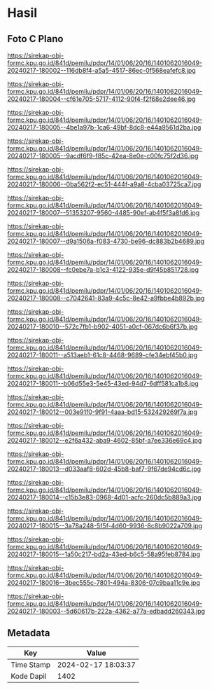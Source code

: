 # Hasil

## Foto C Plano

https://sirekap-obj-formc.kpu.go.id/841d/pemilu/pdpr/14/01/06/20/16/1401062016049-20240217-180002--116db8f4-a5a5-4517-86ec-0f568eafefc8.jpg

https://sirekap-obj-formc.kpu.go.id/841d/pemilu/pdpr/14/01/06/20/16/1401062016049-20240217-180004--cf61e705-5717-4112-90f4-f2f68e2dee46.jpg

https://sirekap-obj-formc.kpu.go.id/841d/pemilu/pdpr/14/01/06/20/16/1401062016049-20240217-180005--4be1a97b-1ca6-49bf-8dc8-e44a9561d2ba.jpg

https://sirekap-obj-formc.kpu.go.id/841d/pemilu/pdpr/14/01/06/20/16/1401062016049-20240217-180005--9acdf6f9-f85c-42ea-8e0e-c00fc75f2d36.jpg

https://sirekap-obj-formc.kpu.go.id/841d/pemilu/pdpr/14/01/06/20/16/1401062016049-20240217-180006--0ba562f2-ec51-444f-a9a8-4cba03725ca7.jpg

https://sirekap-obj-formc.kpu.go.id/841d/pemilu/pdpr/14/01/06/20/16/1401062016049-20240217-180007--51353207-9560-4485-90ef-ab4f5f3a8fd6.jpg

https://sirekap-obj-formc.kpu.go.id/841d/pemilu/pdpr/14/01/06/20/16/1401062016049-20240217-180007--d9a1506a-f083-4730-be96-dc883b2b4689.jpg

https://sirekap-obj-formc.kpu.go.id/841d/pemilu/pdpr/14/01/06/20/16/1401062016049-20240217-180008--fc0ebe7a-b1c3-4122-935e-d9f45b851728.jpg

https://sirekap-obj-formc.kpu.go.id/841d/pemilu/pdpr/14/01/06/20/16/1401062016049-20240217-180008--c7042641-83a9-4c5c-8e42-a9fbbe4b892b.jpg

https://sirekap-obj-formc.kpu.go.id/841d/pemilu/pdpr/14/01/06/20/16/1401062016049-20240217-180010--572c7fb1-b902-4051-a0cf-067dc6b6f37b.jpg

https://sirekap-obj-formc.kpu.go.id/841d/pemilu/pdpr/14/01/06/20/16/1401062016049-20240217-180011--a513aeb1-61c8-4468-9689-cfe34ebf45b0.jpg

https://sirekap-obj-formc.kpu.go.id/841d/pemilu/pdpr/14/01/06/20/16/1401062016049-20240217-180011--b06d55e3-5e45-43ed-94d7-6dff581ca1b8.jpg

https://sirekap-obj-formc.kpu.go.id/841d/pemilu/pdpr/14/01/06/20/16/1401062016049-20240217-180012--003e91f0-9f91-4aaa-bd15-532429269f7a.jpg

https://sirekap-obj-formc.kpu.go.id/841d/pemilu/pdpr/14/01/06/20/16/1401062016049-20240217-180012--e2f6a432-aba9-4602-85bf-a7ee336e69c4.jpg

https://sirekap-obj-formc.kpu.go.id/841d/pemilu/pdpr/14/01/06/20/16/1401062016049-20240217-180013--d033aaf8-602d-45b8-baf7-9f67de94cd6c.jpg

https://sirekap-obj-formc.kpu.go.id/841d/pemilu/pdpr/14/01/06/20/16/1401062016049-20240217-180014--c15b3e83-0968-4d01-acfc-260dc5b889a3.jpg

https://sirekap-obj-formc.kpu.go.id/841d/pemilu/pdpr/14/01/06/20/16/1401062016049-20240217-180015--3a78a248-5f5f-4d60-9936-8c8b9022a709.jpg

https://sirekap-obj-formc.kpu.go.id/841d/pemilu/pdpr/14/01/06/20/16/1401062016049-20240217-180015--1a50c217-bd2a-43ed-b6c5-58a95feb8784.jpg

https://sirekap-obj-formc.kpu.go.id/841d/pemilu/pdpr/14/01/06/20/16/1401062016049-20240217-180016--3bec555c-7801-494a-8306-07c9baa11c9e.jpg

https://sirekap-obj-formc.kpu.go.id/841d/pemilu/pdpr/14/01/06/20/16/1401062016049-20240217-180003--5d60617b-222a-4362-a77a-edbadd260343.jpg


## Metadata

| Key        | Value               |
| ---------- | ------------------- |
| Time Stamp | 2024-02-17 18:03:37 |
| Kode Dapil | 1402                |



